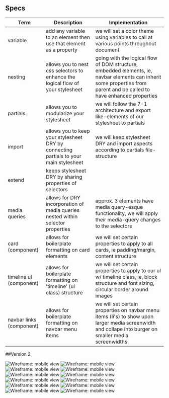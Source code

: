 
## Specs
| Term  | Description | Implementation |
| ---------- | ----------- | -------------- |
|variable | add any variable to an element then use that element as a property | we will set a color theme using variables to call at various points throughout document |
|nesting | allows you to nest css selectors to enhance the logical flow of your stylesheet | going with the logical flow of DOM structure, embedded elements, ie, navbar elements can inherit some properties from parent and be called to have enhanced properties |
|partials | allows you to modularize your stylesheet | we will follow the 7-1 architecture and export like-elements of our stylesheet to partials|
|import | allows you to keep your stylesheet DRY by connecting partials to your main stylesheet | we will keep stylesheet DRY and import aspects according to partials file-structure |
|extend| keeps stylesheet DRY by sharing properties of selectors |  |
|media queries| allows for DRY incorporation of media queries nested within selector properties | approx. 3 elements have media query-esque functionality, we will apply their media-query changes to the selectors |
|card (component)| allows for boilerplate formatting on card elements | we will set certain properties to apply to all cards, ie padding/margin, content structure |
|timeline ul (component)| allows for boilerplate formatting on 'timeline' (ul class) structure| we will set certain properties to apply to our ul w/ timeline class, ie, block structure and font sizing, circular border around images |
| navbar links (component)| allows for boilerplate formatting on navbar menu items  | we will set certain properties on navbar menu items (li's) to show upon larger media screenwidth and collape into burger on smaller media screenwidths |



##Version 2

![Wireframe: mobile view](img/1-desktop-lg-view.jpg?raw=true)
![Wireframe: mobile view](img/2-mobile-lg-view.jpg?raw=true)
![Wireframe: mobile view](img/2-A-navbar.jpg?raw=true)
![Wireframe: mobile view](img/3-A-masthead1.jpg?raw=true)
![Wireframe: mobile view](img/1-desktop-lg-view.jpg?raw=true)
![Wireframe: mobile view](img/3-B-masthead.jpg?raw=true)
![Wireframe: mobile view](img/3-sidebar-component.jpg?raw=true)
![Wireframe: mobile view](img/4-sidebar.jpg?raw=true)
![Wireframe: mobile view](img/5-container-component.jpg?raw=true)
![Wireframe: mobile view](img/6-container-component.jpg?raw=true)
![Wireframe: mobile view](img/7-card-component.jpg?raw=true)
![Wireframe: mobile view](img/8-container-2.jpg?raw=true)
